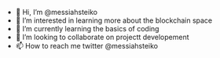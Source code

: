 - 👋 Hi, I’m @messiahsteiko
- 👀 I’m interested in learning more about the blockchain space
- 🌱 I’m currently learning the basics of coding
- 💞️ I’m looking to collaborate on projectt developement 
- 📫 How to reach me twitter @messiahsteiko 

<!---
messiahsteiko/messiahsteiko is a ✨ special ✨ repository because its `README.md` (this file) appears on your GitHub profile.
You can click the Preview link to take a look at your changes.
--->
